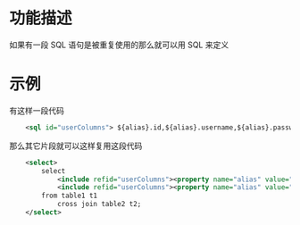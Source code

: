 # 功能描述

如果有一段 SQL 语句是被重复使用的那么就可以用 SQL 来定义

# 示例

有这样一段代码

```xml
    <sql id="userColumns"> ${alias}.id,${alias}.username,${alias}.password </sql>
```

那么其它片段就可以这样复用这段代码

```xml
    <select>
        select
            <include refid="userColumns"><property name="alias" value="t1"></include>
            <include refid="userColumns"><property name="alias" value="t2"></include>
        from table1 t1
            cross join table2 t2;
    </select>
```
